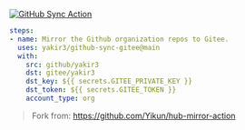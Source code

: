 [![GitHub Sync Action](https://img.shields.io/github/actions/workflow/status/yakir3/github-sync-action/sync-repos.yml?label=GitHub%20Sync%20Action&logo=github&logoColor=white)](https://github.com/yakir3/github-sync-action/actions/workflows/sync-repos.yml)


```yaml
steps:
- name: Mirror the Github organization repos to Gitee.
  uses: yakir3/github-sync-gitee@main
  with:
    src: github/yakir3
    dst: gitee/yakir3
    dst_key: ${{ secrets.GITEE_PRIVATE_KEY }}
    dst_token: ${{ secrets.GITEE_TOKEN }}
    account_type: org
```

> Fork from: https://github.com/Yikun/hub-mirror-action
